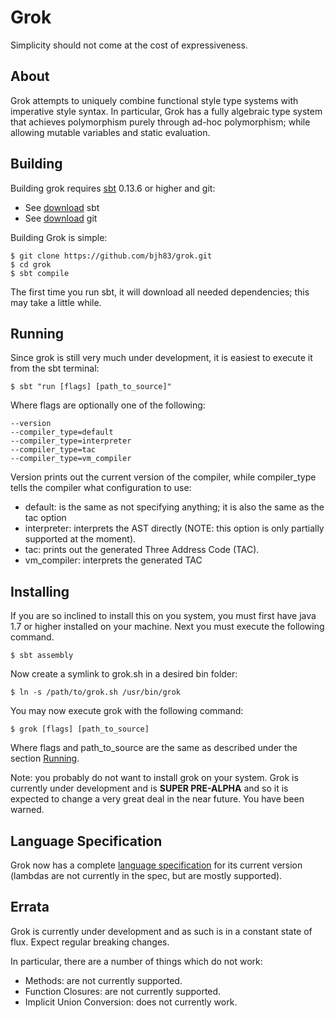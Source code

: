 Grok
====
Simplicity should not come at the cost of expressiveness.

About
-----
Grok attempts to uniquely combine functional style type systems with imperative
style syntax. In particular, Grok has a fully algebraic type system that 
achieves polymorphism purely through ad-hoc polymorphism; while allowing mutable
variables and static evaluation.

Building
----------
Building grok requires [sbt](http://www.scala-sbt.org/) 0.13.6 or higher and
git:
  - See [download](http://www.scala-sbt.org/download.html) sbt
  - See [download](http://git-scm.com/downloads) git

Building Grok is simple:

    $ git clone https://github.com/bjh83/grok.git
    $ cd grok
    $ sbt compile

The first time you run sbt, it will download all needed dependencies; this may
take a little while.

Running
-------
Since grok is still very much under development, it is easiest to execute it
from the sbt terminal:

    $ sbt "run [flags] [path_to_source]"

Where flags are optionally one of the following:

    --version
    --compiler_type=default
    --compiler_type=interpreter
    --compiler_type=tac
    --compiler_type=vm_compiler

Version prints out the current version of the compiler, while compiler\_type
tells the compiler what configuration to use:
  - default: is the same as not specifying anything; it is also the same as the
    tac option
  - interpreter: interprets the AST directly (NOTE: this option is only
    partially supported at the moment).
  - tac: prints out the generated Three Address Code (TAC).
  - vm\_compiler: interprets the generated TAC

Installing
----------
If you are so inclined to install this on you system, you must first have java
1.7 or higher installed on your machine. Next you must execute the following
command.

    $ sbt assembly

Now create a symlink to grok.sh in a desired bin folder:

    $ ln -s /path/to/grok.sh /usr/bin/grok

You may now execute grok with the following command:

    $ grok [flags] [path_to_source]

Where flags and path\_to\_source are the same as described under the section
[Running](##Running).

Note: you probably do not want to install grok on your system. Grok is currently
under development and is **SUPER PRE-ALPHA** and so it is expected to change a
very great deal in the near future. You have been warned.

Language Specification
----------------------
Grok now has a complete 
[language specification](http://art.case.edu/395.S15/15%20final%20reports/9.EECS395.S2015.Higgins.final_report.pdf) 
for its current version (lambdas are not currently in the spec, but are mostly 
supported).

Errata
------
Grok is currently under development and as such is in a constant state of flux.
Expect regular breaking changes.

In particular, there are a number of things which do not work:
  - Methods: are not currently supported.
  - Function Closures: are not currently supported.
  - Implicit Union Conversion: does not currently work.
